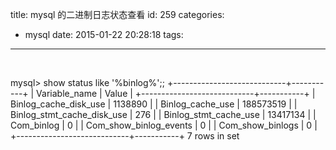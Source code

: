title: mysql 的二进制日志状态查看
id: 259
categories:
  - mysql
date: 2015-01-22 20:28:18
tags:
---

&nbsp;

mysql&gt; show status like '%binlog%';;
+----------------------------+-----------+
| Variable_name | Value |
+----------------------------+-----------+
| Binlog_cache_disk_use | 1138890 |
| Binlog_cache_use | 188573519 |
| Binlog_stmt_cache_disk_use | 276 |
| Binlog_stmt_cache_use | 13417134 |
| Com_binlog | 0 |
| Com_show_binlog_events | 0 |
| Com_show_binlogs | 0 |
+----------------------------+-----------+
7 rows in set